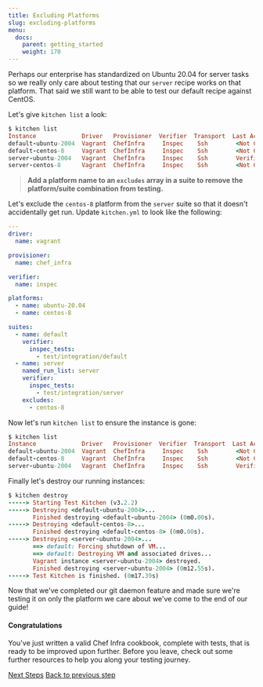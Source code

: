```yaml
---
title: Excluding Platforms
slug: excluding-platforms
menu:
  docs:
    parent: getting_started
    weight: 170
---
```


Perhaps our enterprise has standardized on Ubuntu 20.04 for server tasks so we really only care about testing that our `server` recipe works on that platform. That said we still want to be able to test our default recipe against CentOS.

Let's give `kitchen list` a look:

```ruby
$ kitchen list
Instance             Driver   Provisioner  Verifier  Transport  Last Action    Last Error
default-ubuntu-2004  Vagrant  ChefInfra     Inspec    Ssh        <Not Created>  <None>
default-centos-8     Vagrant  ChefInfra     Inspec    Ssh        <Not Created>  <None>
server-ubuntu-2004   Vagrant  ChefInfra     Inspec    Ssh        Verified       <None>
server-centos-8      Vagrant  ChefInfra     Inspec    Ssh        <Not Created>  <None>
```

> **Add a platform name to an `excludes` array in a suite to remove the platform/suite combination from testing.**

Let's exclude the `centos-8` platform from the `server` suite so that it
doesn't accidentally get run. Update `kitchen.yml` to look like the following:

```yaml
---
driver:
  name: vagrant

provisioner:
  name: chef_infra

verifier:
  name: inspec

platforms:
  - name: ubuntu-20.04
  - name: centos-8

suites:
  - name: default
    verifier:
      inspec_tests:
        - test/integration/default
  - name: server
    named_run_list: server
    verifier:
      inspec_tests:
        - test/integration/server
    excludes:
      - centos-8
```

Now let's run `kitchen list` to ensure the instance is gone:

```ruby
$ kitchen list
Instance             Driver   Provisioner  Verifier  Transport  Last Action    Last Error
default-ubuntu-2004  Vagrant  ChefInfra     Inspec    Ssh        <Not Created>  <None>
default-centos-8     Vagrant  ChefInfra     Inspec    Ssh        <Not Created>  <None>
server-ubuntu-2004   Vagrant  ChefInfra     Inspec    Ssh        Verified       <None>
```

Finally let's destroy our running instances:

```ruby
$ kitchen destroy
-----> Starting Test Kitchen (v3.2.2)
-----> Destroying <default-ubuntu-2004>...
       Finished destroying <default-ubuntu-2004> (0m0.00s).
-----> Destroying <default-centos-8>...
       Finished destroying <default-centos-8> (0m0.00s).
-----> Destroying <server-ubuntu-2004>...
       ==> default: Forcing shutdown of VM...
       ==> default: Destroying VM and associated drives...
       Vagrant instance <server-ubuntu-2004> destroyed.
       Finished destroying <server-ubuntu-2004> (0m12.55s).
-----> Test Kitchen is finished. (0m17.39s)
```

Now that we've completed our git daemon feature and made sure we're testing it on only the
platform we care about we've come to the end of our guide!

#### Congratulations

You've just written a valid Chef Infra cookbook, complete with tests, that is ready to
be improved upon further. Before you leave, check out some further resources to
help you along your testing journey.

<div class="sidebar--footer">
<a class="button primary-cta" href="/docs/getting-started/next-steps">Next Steps</a>
<a class="sidebar--footer--back" href="/docs/getting-started/adding-recipe">Back to previous step</a>
</div>
